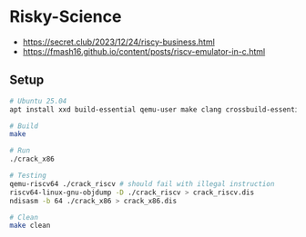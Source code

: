 # Risky-Science
- https://secret.club/2023/12/24/riscy-business.html
- https://fmash16.github.io/content/posts/riscv-emulator-in-c.html

## Setup
```bash
# Ubuntu 25.04
apt install xxd build-essential qemu-user make clang crossbuild-essential-riscv64 gcc-riscv64-unknown-elf binutils-riscv64-unknown-elf python3.12 python3-pip python3.12-venv gdb gdbserver nasm -y

# Build
make

# Run
./crack_x86

# Testing
qemu-riscv64 ./crack_riscv # should fail with illegal instruction
riscv64-linux-gnu-objdump -D ./crack_riscv > crack_riscv.dis
ndisasm -b 64 ./crack_x86 > crack_x86.dis

# Clean
make clean
```